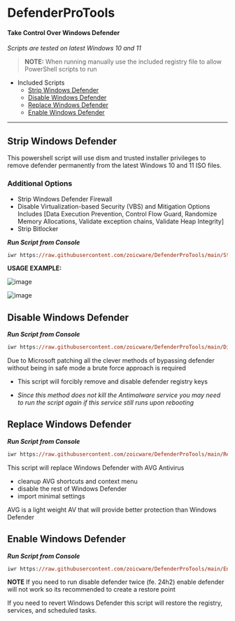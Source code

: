 # DefenderProTools
#### Take Control Over Windows Defender

*Scripts are tested on latest Windows 10 and 11*

> **NOTE:** When running manually use the included registry file to allow PowerShell scripts to run

- Included Scripts
  - [Strip Windows Defender](#strip-windows-defender)
  - [Disable Windows Defender](#disable-windows-defender)
  - [Replace Windows Defender](#replace-windows-defender)
  - [Enable Windows Defender](#enable-windows-defender)

---

## Strip Windows Defender

This powershell script will use dism and trusted installer privileges to remove defender permanently from the latest Windows 10 and 11 ISO files.

### Additional Options

- Strip Windows Defender Firewall
- Disable Virtualization-based Security (VBS) and Mitigation Options Includes [Data Execution Prevention, Control Flow Guard, Randomize Memory Allocations, Validate exception chains, Validate Heap Integrity]
- Strip Bitlocker


***Run Script from Console***
````ps
iwr https://raw.githubusercontent.com/zoicware/DefenderProTools/main/StripDefenderV3.ps1 | iex
````

**USAGE EXAMPLE:**

![image](https://github.com/user-attachments/assets/e3b71810-a3a1-481d-b576-8fe8a8469991)

![image](https://github.com/zoicware/DefenderProTools/assets/118035521/56a5e59c-ca57-4732-9713-c640159c0872)



## Disable Windows Defender

***Run Script from Console***
````ps
iwr https://raw.githubusercontent.com/zoicware/DefenderProTools/main/DisableDefender.ps1 | iex
````

Due to Microsoft patching all the clever methods of bypassing defender without being in safe mode a brute force approach is required 
- This script will forcibly remove and disable defender registry keys
  
- *Since this method does not kill the Antimalware service you may need to run the script again if this service still runs upon rebooting*



## Replace Windows Defender

***Run Script from Console***
````ps
iwr https://raw.githubusercontent.com/zoicware/DefenderProTools/main/ReplaceDefender.ps1 | iex
````

This script will replace Windows Defender with AVG Antivirus
  - cleanup AVG shortcuts and context menu
  - disable the rest of Windows Defender
  - import minimal settings

AVG is a light weight AV that will provide better protection than Windows Defender

## Enable Windows Defender

***Run Script from Console***
````ps
iwr https://raw.githubusercontent.com/zoicware/DefenderProTools/main/EnableDefender.ps1 | iex
````

**NOTE** If you need to run disable defender twice (fe. 24h2) enable defender will not work so its recommended to create a restore point

If you need to revert Windows Defender this script will restore the registry, services, and scheduled tasks.

